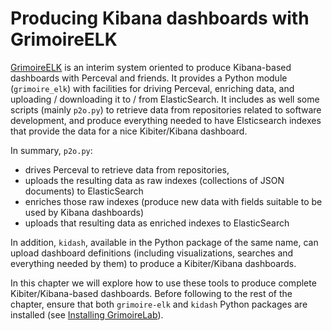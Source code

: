 # Producing Kibana dashboards with GrimoireELK

[GrimoireELK](http://github.com/chaoss/grimoirelab-elk)
is an interim system oriented to produce Kibana-based dashboards with Perceval and friends.
It provides a Python module (`grimoire_elk`) with facilities for driving
Perceval, enriching data, and uploading / downloading it to / from ElasticSearch. It includes as well some scripts (mainly `p2o.py`) to retrieve data from repositories related to software development, and produce everything needed to have Elsticsearch indexes that provide the data for a nice Kibiter/Kibana dashboard.

In summary, `p2o.py`:

* drives Perceval to retrieve data from repositories,
* uploads the resulting data as raw indexes (collections of JSON documents) to ElasticSearch
* enriches those raw indexes (produce new data with fields suitable to be used by Kibana dashboards)
* uploads that resulting data as enriched indexes to ElasticSearch

In addition, `kidash`,
available in the Python package of the same name,
can upload dashboard definitions (including visualizations, searches and everything needed by them) to produce a Kibiter/Kibana dashboards.

In this chapter we will explore how to use these tools to produce complete
Kibiter/Kibana-based dashboards.
Before following to the rest of the chapter, ensure that both
`grimoire-elk` and `kidash` Python packages are installed
(see [Installing GrimoireLab](../basics/install.html)).

